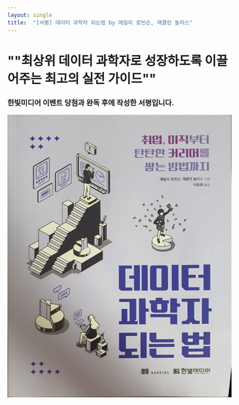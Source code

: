 ```yaml
---
layout: single
title:  "[서평] 데이터 과학자 되는법 by 에밀리 로빈슨, 재클린 놀리스"
---
```


# ""최상위 데이터 과학자로 성장하도록 이끌어주는 최고의 실전 가이드""





### 										한빛미디어 이벤트 당첨과 완독 후에 작성한 서평입니다.

 

![KakaoTalk_20211231_002328493](../images/2021-12-30-first/KakaoTalk_20211231_002328493.jpg)
